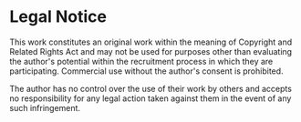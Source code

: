 # Legal Notice

This work constitutes an original work within the meaning of Copyright and Related Rights Act and may not be used for purposes other than evaluating the author's potential within the recruitment process in which they are participating. Commercial use without the author's consent is prohibited.

The author has no control over the use of their work by others and accepts no responsibility for any legal action taken against them in the event of any such infringement.
